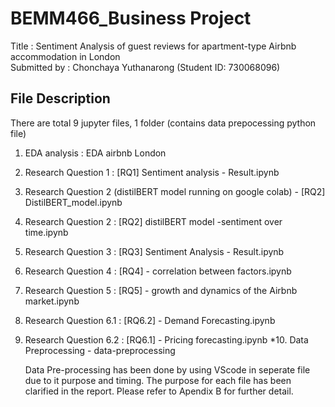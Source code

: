 # BEMM466_Business Project 

Title : Sentiment Analysis of guest reviews for apartment-type Airbnb accommodation in London <br />
Submitted by : Chonchaya Yuthanarong (Student ID: 730068096) 

## File Description 
There are total 9 jupyter files, 1 folder (contains data prepocessing python file)   
1. EDA analysis : EDA airbnb London
2. Research Question 1 : [RQ1] Sentiment analysis - Result.ipynb
3. Research Question 2 (distilBERT model running on google colab) - [RQ2] DistilBERT_model.ipynb
4. Research Question 2 :  [RQ2] distilBERT model -sentiment over time.ipynb
5. Research Question 3 : [RQ3] Sentiment Analysis - Result.ipynb
6. Research Question 4 : [RQ4] - correlation between factors.ipynb
7. Research Question 5 : [RQ5] - growth and dynamics of the Airbnb market.ipynb
8. Research Question 6.1 : [RQ6.2] - Demand Forecasting.ipynb
9. Research Question 6.2 : [RQ6.1] -  Pricing forecasting.ipynb
*10. Data Preprocessing - data-preprocessing

   Data Pre-processing has been done by using VScode in seperate file due to it purpose and timing. The purpose for each file has been clarified in the report. Please refer to Apendix B for further detail. 

   

